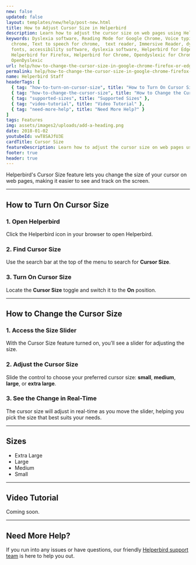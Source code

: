 ```yaml
---
new: false
updated: false
layout: templates/new/help/post-new.html
title: How to Adjust Cursor Size in Helperbird
description: Learn how to adjust the cursor size on web pages using Helperbird. This guide makes it easy to customize your cursor for better visibility, with options ranging from small to extra large.
keywords: Dyslexia software, Reading Mode for Google Chrome, Voice typing for
  chrome, Text to speech for chrome,  text reader, Immersive Reader, dyslexia
  fonts, accessibility software, dyslexia software, Helperbird for Edge,
  Helperbird for Firefox, Helperbird for Chrome, Opendyslexic for Chrome,
  OpenDyslexic
url: help/how-to-change-the-cursor-size-in-google-chrome-firefox-or-edge/
permalink: help/how-to-change-the-cursor-size-in-google-chrome-firefox-or-edge/
name: Helperbird Staff
headerTags: [
  { tag: "how-to-turn-on-cursor-size", title: "How to Turn On Cursor Size" },
  { tag: "how-to-change-the-cursor-size", title: "How to Change the Cursor Size" },
  { tag: "supported-sizes", title: "Supported Sizes" },
  { tag: "video-tutorial", title: "Video Tutorial" },
  { tag: "need-more-help", title: "Need More Help?" }
]
tags: Features
img: assets/images2/uploads/add-a-heading.png
date: 2018-01-02
youtubeId: vwT8SAJfU3E
cardTitle: Cursor Size
featureDescription: Learn how to adjust the cursor size on web pages using Helperbird. This guide makes it easy to customize your cursor for better visibility, with options ranging from small to extra large.
footer: true
header: true
---
```


Helperbird's Cursor Size feature lets you change the size of your cursor on web pages, making it easier to see and track on the screen.

---

## How to Turn On Cursor Size

### 1. Open Helperbird

Click the Helperbird icon in your browser to open Helperbird.

### 2. Find Cursor Size

Use the search bar at the top of the menu to search for **Cursor Size**.

### 3. Turn On Cursor Size

Locate the **Cursor Size** toggle and switch it to the **On** position.

---

## How to Change the Cursor Size

### 1. Access the Size Slider

With the Cursor Size feature turned on, you’ll see a slider for adjusting the size.

### 2. Adjust the Cursor Size

Slide the control to choose your preferred cursor size: **small**, **medium**, **large**, or **extra large**.

### 3. See the Change in Real-Time

The cursor size will adjust in real-time as you move the slider, helping you pick the size that best suits your needs.

---

## Sizes

- Extra Large
- Large
- Medium
- Small

---

## Video Tutorial

Coming soon.

---

## Need More Help?

If you run into any issues or have questions, our friendly [Helperbird support team](/support/) is here to help you out.

